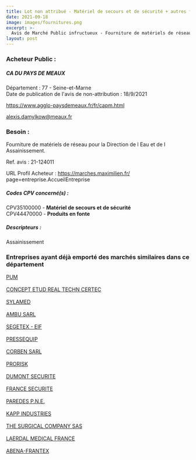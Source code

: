 ```yaml
---
title: Lot non attribué - Matériel de secours et de sécurité + autres fournitures
date: 2021-09-18
image: images/fournitures.png
excerpt: >-
  Avis de Marché Public infructueux - Fourniture de matériels de réseau pour la Direction de l Eau et de l Assainissement.
layout: post
---
```


### Acheteur Public :
##### CA DU PAYS DE MEAUX
Département : 77 - Seine-et-Marne<br/>
Date de publication de l'avis de non-attribution : 18/9/2021


https://www.agglo-paysdemeaux.fr/fr/capm.html

alexis.damylkow@meaux.fr


### Besoin :

Fourniture de matériels de réseau pour la Direction de l Eau et de l Assainissement.

Ref. avis : 21-124011

URL Profil Acheteur : https://marches.maximilien.fr/ page=entreprise.AccueilEntreprise

##### Codes CPV concerné(s) :
CPV35100000 - **Matériel de secours et de sécurité** <br/>
CPV44470000 - **Produits en fonte** <br/>

##### Descripteurs :
Assainissement <br/>

### Entreprises ayant déjà emporté des marchés similaires dans ce département
<a href="/entreprise-546/siren-320441108">PUM</a><br/><br/>
<a href="/entreprise-546/siren-325600088">CONCEPT ETUD REAL TECHN CERTEC</a><br/><br/>
<a href="/entreprise-548/siren-338933351">SYLAMED</a><br/><br/>
<a href="/entreprise-550/siren-348860453">AMBU SARL</a><br/><br/>
<a href="/entreprise-557/siren-417802246">SEGETEX - EIF</a><br/><br/>
<a href="/entreprise-561/siren-439053810">PRESSEQUIP</a><br/><br/>
<a href="/entreprise-564/siren-478657331">CORBEN SARL</a><br/><br/>
<a href="/entreprise-567/siren-495103285">PRORISK</a><br/><br/>
<a href="/entreprise-572/siren-547220137">DUMONT SECURITE</a><br/><br/>
<a href="/entreprise-573/siren-636420333">FRANCE SECURITE</a><br/><br/>
<a href="/entreprise-573/siren-702014101">PAREDES P.N.E.</a><br/><br/>
<a href="/entreprise-582/siren-890057243">KAPP INDUSTRIES</a><br/><br/>
<a href="/entreprise-582/siren-945650141">THE SURGICAL COMPANY SAS</a><br/><br/>
<a href="/entreprise-582/siren-950394916">LAERDAL MEDICAL FRANCE</a><br/><br/>
<a href="/entreprise-582/siren-998299804">ABENA-FRANTEX</a><br/><br/>
